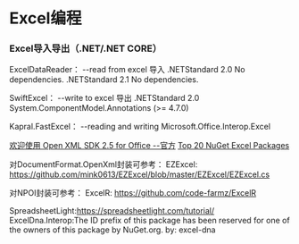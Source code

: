 # Excel编程

### Excel导入导出（.NET/.NET CORE）
ExcelDataReader： --read from excel 导入
.NETStandard 2.0
No dependencies.
.NETStandard 2.1
No dependencies.

SwiftExcel： --write to excel 导出
.NETStandard 2.0 
System.ComponentModel.Annotations (>= 4.7.0)

Kapral.FastExcel： --reading and writing
Microsoft.Office.Interop.Excel 

[欢迎使用 Open XML SDK 2.5 for Office --官方](https://docs.microsoft.com/zh-cn/office/open-xml/open-xml-sdk)
[Top 20 NuGet Excel Packages](https://nugetmusthaves.com/Category/Excel?page=2)

对DocumentFormat.OpenXml封装可参考：
EZExcel: https://github.com/mink0613/EZExcel/blob/master/EZExcel/EZExcel.cs

对NPOI封装可参考：
ExcelR: https://github.com/code-farmz/ExcelR

SpreadsheetLight:https://spreadsheetlight.com/tutorial/
ExcelDna.Interop:The ID prefix of this package has been reserved for one of the owners of this package by NuGet.org. by: excel-dna